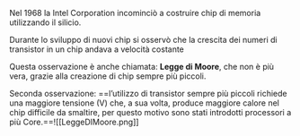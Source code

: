 Nel 1968 la Intel Corporation incominciò a costruire chip di memoria utilizzando il silicio.

Durante lo sviluppo di nuovi chip si osservò che la crescita dei numeri di transistor in un chip andava a velocità costante

Questa osservazione è anche chiamata: **Legge di Moore**, che non è più vera, grazie alla creazione di chip sempre più piccoli.

Seconda osservazione: ==l’utilizzo di transistor sempre più piccoli richiede una maggiore tensione (V) che, a sua volta, produce maggiore calore nel chip difficile da smaltire, per questo motivo sono stati introdotti processori a più Core.==![[LeggeDIMoore.png]]